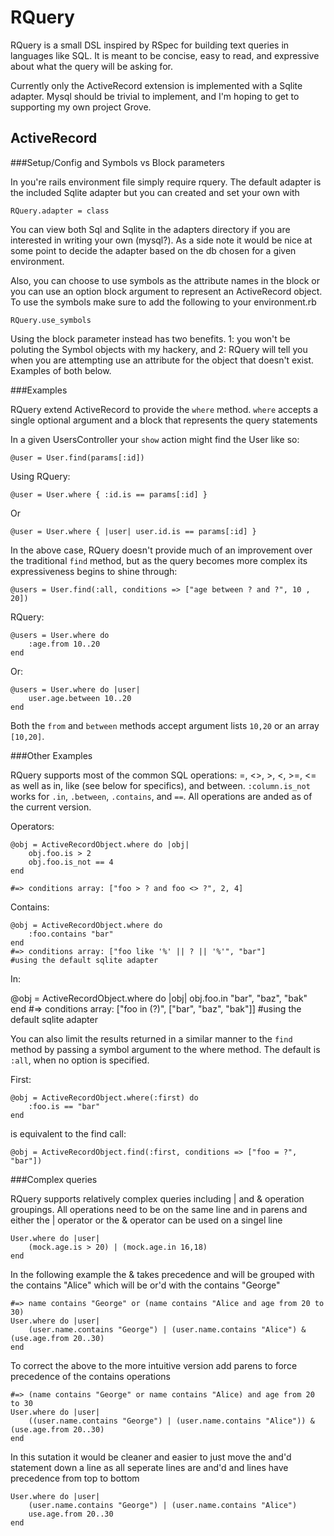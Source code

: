 RQuery
======

RQuery is a small DSL inspired by RSpec for building text queries in languages like SQL. It is meant to be concise, easy to read, and expressive about what the query will be asking for.

Currently only the ActiveRecord extension is implemented with a Sqlite adapter. Mysql should be trivial to implement, and I'm hoping to get to supporting my own project Grove.

ActiveRecord
------------

###Setup/Config and Symbols vs Block parameters

In you're rails environment file simply require rquery. The default adapter is the included Sqlite adapter but you can created and set your own with

    RQuery.adapter = class 

You can view both Sql and Sqlite in the adapters directory if you are interested in writing your own (mysql?). As a side note it would be nice at some point to decide the adapter based on the db chosen for a given environment.

Also, you can choose to use symbols as the attribute names in the block or you can use an option block argument to represent an ActiveRecord object. To use the symbols make sure to add the following to your environment.rb

    RQuery.use_symbols

Using the block parameter instead has two benefits. 1: you won't be poluting the Symbol objects with my hackery, and 2: RQuery will tell you when you are attempting use an attribute for the object that doesn't exist. Examples of both below.

###Examples

RQuery extend ActiveRecord to provide the `where` method. `where` accepts a single optional argument and a block that represents the query statements

In a given UsersController your `show` action might find the User like so:

    @user = User.find(params[:id])

Using RQuery:

    @user = User.where { :id.is == params[:id] }

Or

    @user = User.where { |user| user.id.is == params[:id] }

In the above case, RQuery doesn't provide much of an improvement over the traditional `find` method, but as the query becomes more complex its expressiveness begins to shine through:

    @users = User.find(:all, conditions => ["age between ? and ?", 10 , 20])

RQuery:

    @users = User.where do 
        :age.from 10..20 
    end

Or:

    @users = User.where do |user|
        user.age.between 10..20 
    end

Both the `from` and `between` methods accept argument lists `10,20` or an array `[10,20]`. 

###Other Examples 

RQuery supports most of the common SQL operations: =, <>, >, <, >=, <=  as well as in, like (see below for specifics), and between. `:column.is_not` works for `.in`, `.between`, `.contains`, and `==`. All operations are anded as of the current version.

Operators:

    @obj = ActiveRecordObject.where do |obj|
        obj.foo.is > 2      
        obj.foo.is_not == 4 
    end 

    #=> conditions array: ["foo > ? and foo <> ?", 2, 4]

Contains:

    @obj = ActiveRecordObject.where do
        :foo.contains "bar"
    end
    #=> conditions array: ["foo like '%' || ? || '%'", "bar"]
    #using the default sqlite adapter

In:

   @obj = ActiveRecordObject.where do |obj|
        obj.foo.in "bar", "baz", "bak"
    end
    #=> conditions array: ["foo in (?)", ["bar", "baz", "bak"]]
    #using the default sqlite adapter


You can also limit the results returned in a similar manner to the `find` method by passing a symbol argument to the where method. The default is `:all`, when no option is specified.

First:

    @obj = ActiveRecordObject.where(:first) do
        :foo.is == "bar"
    end

is equivalent to the find call:

    @obj = ActiveRecordObject.find(:first, conditions => ["foo = ?", "bar"])

###Complex queries

RQuery supports relatively complex queries including | and & operation groupings. All operations need to be on the same line and in parens and either the | operator or the & operator can be used on a singel line

    User.where do |user|
        (mock.age.is > 20) | (mock.age.in 16,18)
    end

In the following example the & takes precedence and will be grouped with the contains "Alice" which will be or'd with the contains "George" 

    #=> name contains "George" or (name contains "Alice and age from 20 to 30)
    User.where do |user|
        (user.name.contains "George") | (user.name.contains "Alice") & (use.age.from 20..30)
    end

To correct the above to the more intuitive version add parens to force precedence of the contains operations 
    
    #=> (name contains "George" or name contains "Alice) and age from 20 to 30
    User.where do |user|
        ((user.name.contains "George") | (user.name.contains "Alice")) & (use.age.from 20..30)
    end

In this sutation it would be cleaner and easier to just move the and'd statement down a line as all seperate lines are and'd and lines have precedence from top to bottom
    
    User.where do |user|
        (user.name.contains "George") | (user.name.contains "Alice")
        use.age.from 20..30
    end





    
